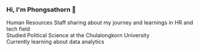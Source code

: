 

### Hi, I'm Phongsathorn 👋

Human Resources Staff sharing about my journey and learnings in HR and tech field <br/>
Studied Political Science at the Chulalongkorn University <br/>
Currently learning about data analytics
